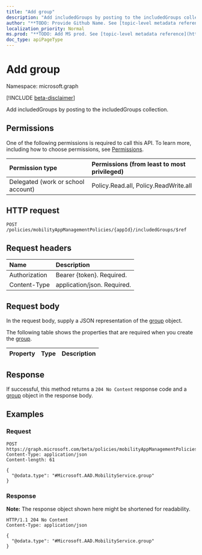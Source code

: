 ```yaml
---
title: "Add group"
description: "Add includedGroups by posting to the includedGroups collection."
author: "**TODO: Provide Github Name. See [topic-level metadata reference](https://msgo.azurewebsites.net/add/document/guidelines/metadata.html#topic-level-metadata)**"
localization_priority: Normal
ms.prod: "**TODO: Add MS prod. See [topic-level metadata reference](https://msgo.azurewebsites.net/add/document/guidelines/metadata.html#topic-level-metadata)**"
doc_type: apiPageType
---
```


# Add group
Namespace: microsoft.graph

[!INCLUDE [beta-disclaimer](../../includes/beta-disclaimer.md)]

Add includedGroups by posting to the includedGroups collection.

## Permissions
One of the following permissions is required to call this API. To learn more, including how to choose permissions, see [Permissions](/graph/permissions-reference).

|Permission type|Permissions (from least to most privileged)|
|:---|:---|
|Delegated (work or school account)|Policy.Read.all, Policy.ReadWrite.all|

## HTTP request

<!-- {
  "blockType": "ignored"
}
-->
``` http
POST /policies/mobilityAppManagementPolicies/{appId}/includedGroups/$ref
```

## Request headers
|Name|Description|
|:---|:---|
|Authorization|Bearer {token}. Required.|
|Content-Type|application/json. Required.|

## Request body
In the request body, supply a JSON representation of the [group](../resources/group.md) object.

The following table shows the properties that are required when you create the [group](../resources/group.md).

|Property|Type|Description|
|:---|:---|:---|



## Response

If successful, this method returns a `204 No Content` response code and a [group](../resources/group.md) object in the response body.

## Examples

### Request
<!-- {
  "blockType": "request",
  "name": "create_group_from_groups"
}
-->
``` http
POST https://graph.microsoft.com/beta/policies/mobilityAppManagementPolicies/{appId}/includedGroups/$ref
Content-Type: application/json
Content-length: 61

{
  "@odata.type": "#Microsoft.AAD.MobilityService.group"
}
```


### Response
**Note:** The response object shown here might be shortened for readability.
<!-- {
  "blockType": "response",
  "truncated": true,
  "@odata.type": "Microsoft.AAD.MobilityService.group"
}
-->
``` http
HTTP/1.1 204 No Content
Content-Type: application/json

{
  "@odata.type": "#Microsoft.AAD.MobilityService.group"
}
```

